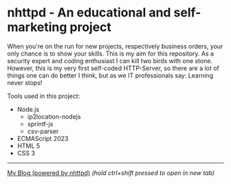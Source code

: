 # nhttpd - An educational and self-marketing project

When you're on the run for new projects, respectively business orders, your only chance is to show your skills. This is my aim for this repository. As a security expert and coding enthusiast I can kill two birds with one stone. However, this is my very first self-coded HTTP-Server, so there are a lot of things one can do better I think, but as we IT professionals say: Learning never stops!

Tools used in this project:

- Node.js
    - ip2location-nodejs
    - sprintf-js
    - csv-parser
- ECMAScript 2023
- HTML 5
- CSS 3

---

[My Blog (powered by nhttpd)](https://m0rphisto.net/) _(hold ctrl+shift pressed to open in new tab)_